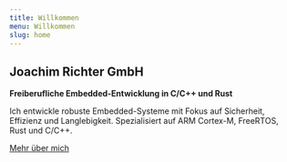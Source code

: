 ```yaml
---
title: Willkommen
menu: Willkommen
slug: home
---
```


## Joachim Richter GmbH

**Freiberufliche Embedded-Entwicklung in C/C++ und Rust**

Ich entwickle robuste Embedded-Systeme mit Fokus auf Sicherheit, Effizienz und Langlebigkeit. Spezialisiert auf ARM Cortex-M, FreeRTOS, Rust und C/C++.

[Mehr über mich](../ueber-mich)
